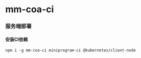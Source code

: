 # mm-coa-ci

### 服务端部署

#### 安装CI依赖
```shell
npm i -g mm-coa-ci miniprogram-ci @kubernetes/client-node
```